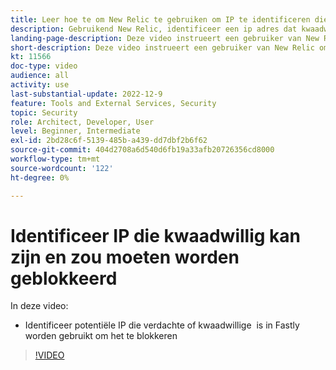 ```yaml
---
title: Leer hoe te om New Relic te gebruiken om IP te identificeren die moet worden geblokkeerd
description: Gebruikend New Relic, identificeer een ip adres dat kwaadwillig van aard kan zijn.  Zodra IP wordt bepaald wordt dit gebruikt in Fastly om het van de toegang tot van de toepassing te verhinderen
landing-page-description: Deze video instrueert een gebruiker van New Relic om potentiële IP adressen te vinden die kunnen moeten worden geblokkeerd om tot de plaats toegang te hebben.
short-description: Deze video instrueert een gebruiker van New Relic om potentiële IP adressen te vinden die kunnen moeten worden geblokkeerd om tot de plaats toegang te hebben.
kt: 11566
doc-type: video
audience: all
activity: use
last-substantial-update: 2022-12-9
feature: Tools and External Services, Security
topic: Security
role: Architect, Developer, User
level: Beginner, Intermediate
exl-id: 2bd28c6f-5139-485b-a439-dd7dbf2b6f62
source-git-commit: 404d2708a6d540d6fb19a33afb20726356cd8000
workflow-type: tm+mt
source-wordcount: '122'
ht-degree: 0%

---
```


# Identificeer IP die kwaadwillig kan zijn en zou moeten worden geblokkeerd

In deze video:

- Identificeer potentiële IP die verdachte of kwaadwillige &#x200B; is in Fastly worden gebruikt om het te blokkeren

>[!VIDEO](https://video.tv.adobe.com/v/3412088?quality=12&learn=on)
